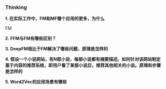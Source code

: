 ### Thinking

**1. 在实际工作中，FM和MF哪个应用的更多，为什么**

FM

**2. FFM与FM有哪些区别？**

**3. DeepFM相比于FM解决了哪些问题，原理是怎样的**

**4. 假设一个小说网站，有N部小说，每部小说都有摘要描述。如何针对该网站制定基于内容的推荐系统，即用户看了某部小说后，推荐其他相关的小说。原理和步骤是怎样的**

**5. Word2Vec的应用场景有哪些**

